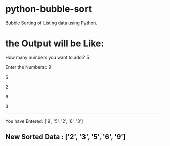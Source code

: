 # python-bubble-sort
Bubble Sorting of Listing data using Python.

# the Output will be Like:

How many numbers you want to add.?
5

Enter the Numbers::
9

5

2

6

3

--------------------------
You have Entered:  ['9', '5', '2', '6', '3']

New Sorted Data :  ['2', '3', '5', '6', '9']
--------------------------

